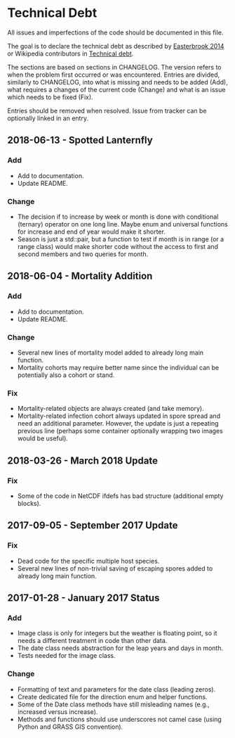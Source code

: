 # Technical Debt

All issues and imperfections of the code should be documented in this
file.

The goal is to declare the technical debt as described by
[Easterbrook 2014](http://doi.org/10.1038/ngeo2283) or Wikipedia
contributors in
[Technical debt](https://en.wikipedia.org/wiki/Technical_debt).

The sections are based on sections in CHANGELOG. The version refers to
when the problem first occurred or was encountered. Entries are divided,
similarly to CHANGELOG, into what is missing and needs to be added (Add),
what requires a changes of the current code (Change) and what is an
issue which needs to be fixed (Fix).

Entries should be removed when resolved. Issue from tracker can be
optionally linked in an entry.

## 2018-06-13 - Spotted Lanternfly

### Add

- Add to documentation.
- Update README.

### Change

- The decision if to increase by week or month is done with conditional
  (ternary) operator on one long line. Maybe enum and universal
  functions for increase and end of year would make it shorter.
- Season is just a std::pair, but a function to test if month is in
  range (or a range class) would make shorter code without the access to
  first and second members and two queries for month.

## 2018-06-04 - Mortality Addition

### Add

- Add to documentation.
- Update README.

### Change

- Several new lines of mortality model added to already long main
  function.
- Mortality cohorts may require better name since the individual can be
  potentially also a cohort or stand.

### Fix

- Mortality-related objects are always created (and take memory).
- Mortality-related infection cohort always updated in spore spread and
  need an additional parameter. However, the update is just a repeating
  previous line (perhaps some container optionally wrapping two images
  would be useful).

## 2018-03-26 - March 2018 Update

### Fix

- Some of the code in NetCDF ifdefs has bad structure (additional empty
  blocks).

## 2017-09-05 - September 2017 Update

### Fix

- Dead code for the specific multiple host species.
- Several new lines of non-trivial saving of escaping spores added to
  already long main function.

## 2017-01-28 - January 2017 Status

### Add

- Image class is only for integers but the weather is floating point,
  so it needs a different treatment in code than other data.
- The date class needs abstraction for the leap years and days in month.
- Tests needed for the image class.

### Change

- Formatting of text and parameters for the date class (leading zeros).
- Create dedicated file for the direction enum and helper functions.
- Some of the Date class methods have still misleading names (e.g.,
  increased versus increase).
- Methods and functions should use underscores not camel case (using
  Python and GRASS GIS convention).
